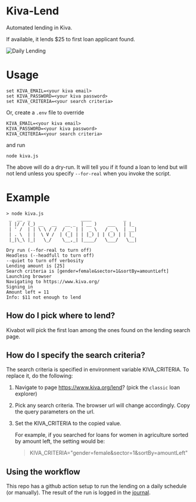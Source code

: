 # Kiva-Lend

Automated lending in Kiva. 

If available, it lends $25 to first loan applicant found.

![Daily Lending](https://github.com/muratgu/kivabot/actions/workflows/check-daily.yml/badge.svg)

# Usage
```console
set KIVA_EMAIL=<your kiva email>
set KIVA_PASSWORD=<your kiva password>
set KIVA_CRITERIA=<your search criteria>
```

Or, create a `.env` file to override
```console
KIVA_EMAIL=<your kiva email>
KIVA_PASSWORD=<your kiva password>
KIVA_CRITERIA=<your search criteria>
```

and run

```console
node kiva.js
```
The above will do a dry-run. It will tell you if it found a loan to lend but will not lend unless you specify `--for-real` when you invoke the script.

# Example
```pre
> node kiva.js
 _  __  _                   ____            _
 | |/ / (_) __   __   __ _  | __ )    ___   | |_ 
 | ' /  | | \ \ / /  / _` | |  _ \   / _ \  | __|
 | . \  | |  \ V /  | (_| | | |_) | | (_) | | |_ 
 |_|\_\ |_|   \_/    \__,_| |____/   \___/   \__|

Dry run (--for-real to turn off)
Headless (--headfull to turn off)
--quiet to turn off verbosity
Lending amount is [25]
Search criteria is [gender=female&sector=1&sortBy=amountLeft]
Launching browser
Navigating to https://www.kiva.org/
Signing in
Amount left = 11
Info: $11 not enough to lend
```

## How do I pick where to lend?

Kivabot will pick the first loan among the ones found on the lending search page.

## How do I specify the search criteria?

The search criteria is specified in environment variable KIVA_CRITERIA. To replace it, do the following:
1) Navigate to page https://www.kiva.org/lend? (pick the `classic` loan explorer)
2) Pick any search criteria. The browser url will change accordingly. Copy the query parameters on the url.
3) Set the KIVA_CRITERIA to the copied value.

      For example, if you searched for loans for women in agriculture sorted by amount left,
      the setting would be:
      > KIVA_CRITERIA="gender=female&sector=1&sortBy=amountLeft"

## Using the workflow

This repo has a github action setup to run the lending on a daily schedule (or manually). The result of the run is logged in the [journal](journal.md).
